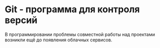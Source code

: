# Git - программа для контроля версий

В программировании проблемы совместной работы над проектами возникли ещё до появления облачных сервисов. 


